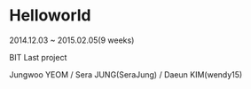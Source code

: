 Helloworld
==========
2014.12.03 ~ 2015.02.05(9 weeks)

BIT Last project

Jungwoo YEOM / Sera JUNG(SeraJung) / Daeun KIM(wendy15)
